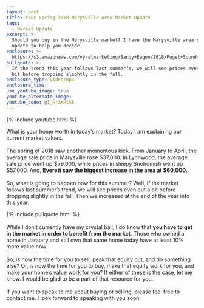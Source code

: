 ```yaml
---
layout: post
title: Your Spring 2018 Marysville Area Market Update
tags:
  - Market Update
excerpt: >-
  Should you buy in the Marysville market? I have the Marysville area spring
  update to help you decide.
enclosure: >-
  https://s3.amazonaws.com/vyralmarketing/Sandy+Eagon/2018/Puget+Sound+Real+Estate+Agent-+Market+Update.mp4
pullquote: >-
  If the trend this year follows last summer’s, we will see prices even out a
  bit before dropping slightly in the fall.
enclosure_type: video/mp4
enclosure_time:
use_youtube_image: true
youtube_alternate_image:
youtube_code: gI_Hr3KHlSk
---
```


{% include youtube.html %}

What is your home worth in today’s market? Today I am explaining our current market values.<br> <br>The spring of 2018 saw another momentous kick. From January to April, the average sale price in Marysville rose $37,000. In Lynnwood, the average sale price went up $59,000, while prices in sleepy Snohomish went up $57,000. And, **Everett saw the biggest increase in the area at $60,000.**<br> <br>So, what is going to happen now for this summer? Well, if the market follows last summer’s trend, we will see prices even out a bit before dropping slightly in the fall. Then we increased at the end of the year into this year.

{% include pullquote.html %}<br> <br>While I don’t currently have my crystal ball, I do know that **you have to get in the market in order to benefit from the market**. Those who owned a home in January and still own that same home today have at least 10% more value now.<br> <br>So, is now the time for you to sell, peak that equity out, and do something else? Or, is now the time for you to buy, make that equity work for you, and make your home’s value work for you? If either of these is the case, let me know. I would be glad to be a part of that resource for you.<br> <br>If you want to speak to me about buying or selling, please feel free to contact me. I look forward to speaking with you soon.